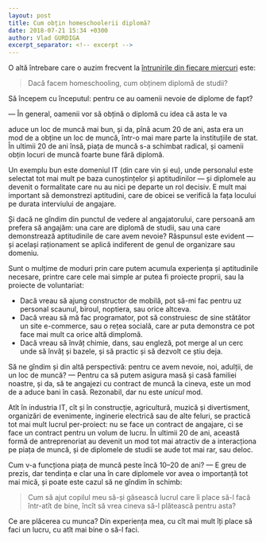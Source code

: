 ```yaml
---
layout: post
title: Cum obțin homeschoolerii diplomă?
date: 2018-07-21 15:34 +0300
author: Vlad GURDIGA
excerpt_separator: <!-- excerpt -->
---
```


O altă întrebare care o auzim frecvent la [întrunirile din fiecare
miercuri](https://www.facebook.com/events/173617086816852/)
este:

> Dacă facem homeschooling, cum obținem diplomă de studii?

Să începem cu începutul: pentru ce au oamenii nevoie de diplome de fapt?
<!-- excerpt --> — În general, oamenii vor să obțină o diplomă cu idea că asta le va
aduce un loc de muncă mai bun, și da, pînă acum 20 de ani, asta era un mod de
a obține un loc de muncă, într-o mai mare parte la instituțiile de stat. În
ultimii 20 de ani însă, piața de muncă s-a schimbat radical, și oamenii obțin
locuri de muncă foarte bune fără diplomă.

Un exemplu bun este domeniul IT (din care vin și eu), unde personalul este
selectat tot mai mult pe baza cunoștințelor și aptitudinilor — și diplomele au
devenit o formalitate care nu au nici pe departe un rol decisiv. E mult mai
important să demonstrezi aptitudini, care de obicei se verifică la fața locului
pe durata interviului de angajare.

Și dacă ne gîndim din punctul de vedere al angajatorului, care persoană am
prefera să angajăm: una care are diplomă de studii, sau una care demonstrează
aptitudinile de care avem nevoie? Răspunsul este evident — și același
raționament se aplică indiferent de genul de organizare sau domeniu.

Sunt o mulțime de moduri prin care putem acumula experiența și aptitudinile
necesare, printre care cele mai simple ar putea fi proiecte proprii, sau la
proiecte de voluntariat:

* Dacă vreau să ajung constructor de mobilă, pot să-mi fac pentru uz personal
scaunul, biroul, noptiera, sau orice altceva.
* Dacă vreau să mă fac programator, pot să construiesc de sine stătător un site
e-commerce, sau o rețea socială, care ar puta demonstra ce pot face mai mult ca
orice altă dimplomă.
* Dacă vreau să învăț chimie, dans, sau engleză, pot merge al un cerc unde să
învăț și bazele, și să practic și să dezvolt ce știu deja.

Să ne gîndim și din altă perspectivă: pentru ce avem nevoie, noi, adulții, de un
loc de muncă? — Pentru ca să putem asigura masă și casă familiei noastre, și da,
să te angajezi cu contract de muncă la cineva, este un mod de a aduce bani în
casă. Rezonabil, dar nu este _unicul_ mod.

Atît în industria IT, cît și în construcție, agricultură, muzică și
divertisment, organizări de evenimente, inginerie electrică sau de alte feluri,
se practică tot mai mult lucrul per-proiect: nu se face un contract de angajare,
ci se face un contract pentru un volum de lucru. În ultimii 20 de ani, această
formă de antreprenoriat au devenit un mod tot mai atractiv de a interacționa pe
piața de muncă, și de diplomele de studii se aude tot mai rar, sau deloc.

Cum v-a funcționa piața de muncă peste încă 10–20 de ani? — E greu de prezis,
dar tendința e clar una în care diplomele vor avea o importanță tot mai mică, și
poate este cazul să ne gîndim în schimb:

> Cum să ajut copilul meu să-și găsească lucrul care îi place să-l facă într-atît
de bine, încît să vrea cineva să-l plătească pentru asta?

Ce are plăcerea cu munca? Din experiența mea, cu cît mai mult îți place să faci
un lucru, cu atît mai bine o să-l faci.
